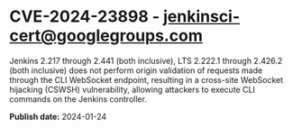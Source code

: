 # CVE-2024-23898 - jenkinsci-cert@googlegroups.com

Jenkins 2.217 through 2.441 (both inclusive), LTS 2.222.1 through 2.426.2 (both inclusive) does not perform origin validation of requests made through the CLI WebSocket endpoint, resulting in a cross-site WebSocket hijacking (CSWSH) vulnerability, allowing attackers to execute CLI commands on the Jenkins controller.

**Publish date:** 2024-01-24
